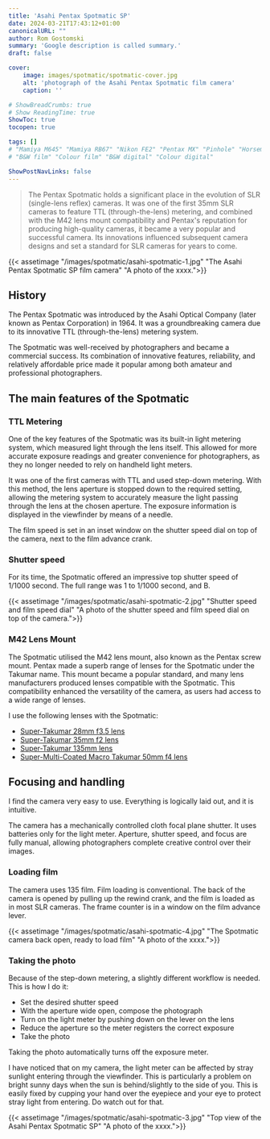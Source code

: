 ```yaml
---
title: 'Asahi Pentax Spotmatic SP'
date: 2024-03-21T17:43:12+01:00
canonicalURL: ""
author: Rom Gostomski
summary: 'Google description is called summary.'
draft: false

cover:
    image: images/spotmatic/spotmatic-cover.jpg
    alt: 'photograph of the Asahi Pentax Spotmatic film camera'
    caption: ''

# ShowBreadCrumbs: true
# Show ReadingTime: true
ShowToc: true
tocopen: true

tags: []
# "Mamiya M645" "Mamiya RB67" "Nikon FE2" "Pentax MX" "Pinhole" "Horseman VH-R" "Zeis Ikon Ikoflex" "Kodak Brownie"
# "B&W film" "Colour film" "B&W digital" "Colour digital"

ShowPostNavLinks: false
---
```

> The Pentax Spotmatic holds a significant place in the evolution of SLR (single-lens reflex) cameras. It was one of the first 35mm SLR cameras to feature TTL (through-the-lens) metering, and combined with the M42 lens mount compatibility and Pentax's reputation for producing high-quality cameras, it became a very popular and successful camera. Its innovations influenced subsequent camera designs and set a standard for SLR cameras for years to come.

{{< assetimage "/images/spotmatic/asahi-spotmatic-1.jpg"
"The Asahi Pentax Spotmatic SP film camera" 
"A photo of the xxxx.">}}

## History

The Pentax Spotmatic was introduced by the Asahi Optical Company (later known as Pentax Corporation) in 1964. It was a groundbreaking camera due to its innovative TTL (through-the-lens) metering system.

The Spotmatic was well-received by photographers and became a commercial success. Its combination of innovative features, reliability, and relatively affordable price made it popular among both amateur and professional photographers.

## The main features of the Spotmatic

### TTL Metering

One of the key features of the Spotmatic was its built-in light metering system, which measured light through the lens itself. This allowed for more accurate exposure readings and greater convenience for photographers, as they no longer needed to rely on handheld light meters.

It was one of the first cameras with TTL and used step-down metering. With this method, the lens aperture is stopped down to the required setting, allowing the metering system to accurately measure the light passing through the lens at the chosen aperture. The exposure information is displayed in the viewfinder by means of a needle.

The film speed is set in an inset window on the shutter speed dial on top of the camera, next to the film advance crank.

### Shutter speed

For its time, the Spotmatic offered an impressive top shutter speed of 1/1000 second. The full range was 1 to 1/1000 second, and B.

{{< assetimage "/images/spotmatic/asahi-spotmatic-2.jpg"
"Shutter speed and film speed dial" 
"A photo of the shutter speed and film speed dial on top of the camera.">}}

### M42 Lens Mount

The Spotmatic utilised the M42 lens mount, also known as the Pentax screw mount. Pentax made a superb range of lenses for the Spotmatic under the Takumar name. This mount became a popular standard, and many lens manufacturers produced lenses compatible with the Spotmatic. This compatibility enhanced the versatility of the camera, as users had access to a wide range of lenses.

I use the following lenses with the Spotmatic:

- [Super-Takumar 28mm f3.5 lens](/gear/lenses/takumar-28mm/) 
- [Super-Takumar 35mm f2 lens](/gear/lenses/takumar-35mm/)
- [Super-Takumar 135mm lens](/gear/lenses/takumar-135mm/)
- [Super-Multi-Coated Macro Takumar 50mm f4 lens](/gear/lenses/takumar-50mm-macro/) 

## Focusing and handling

I find the camera very easy to use. Everything is logically laid out, and it is intuitive. 

The camera has a mechanically controlled cloth focal plane shutter. It uses batteries only for the light meter. Aperture, shutter speed, and focus are fully manual, allowing photographers complete creative control over their images.

### Loading film

The camera uses 135 film. Film loading is conventional. The back of the camera is opened by pulling up the rewind crank, and the film is loaded as in most SLR cameras. The frame counter is in a window on the film advance lever.

{{< assetimage "/images/spotmatic/asahi-spotmatic-4.jpg"
"The Spotmatic camera back open, ready to load film" 
"A photo of the xxxx.">}}

### Taking the photo

Because of the step-down metering, a slightly different workflow is needed. This is how I do it:

- Set the desired shutter speed
- With the aperture wide open, compose the photograph
- Turn on the light meter by pushing down on the lever on the lens
- Reduce the aperture so the meter registers the correct exposure
- Take the photo

Taking the photo automatically turns off the exposure meter.

I have noticed that on my camera, the light meter can be affected by stray sunlight entering through the viewfinder. This is particularly a problem on bright sunny days when the sun is behind/slightly to the side of you. This is easily fixed by cupping your hand over the eyepiece and your eye to protect stray light from entering. Do watch out for that.


{{< assetimage "/images/spotmatic/asahi-spotmatic-3.jpg"
"Top view of the Asahi Pentax Spotmatic SP" 
"A photo of the xxxx.">}}
